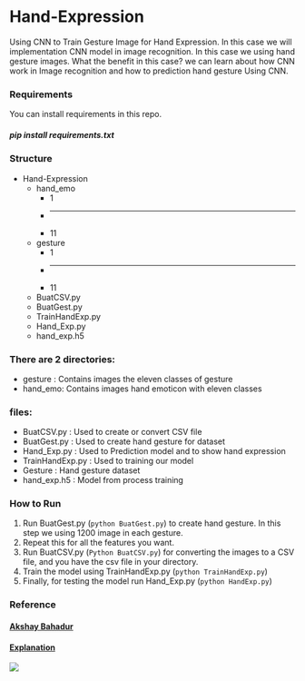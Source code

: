 # Hand-Expression
Using CNN to Train Gesture Image for Hand Expression. In this case we will implementation CNN model in image recognition. In this case we using hand gesture images. What the benefit in this case? we can learn about how CNN work in Image recognition and how to prediction hand gesture Using CNN. 
### Requirements
You can install requirements in this repo.

##### pip install requirements.txt

### Structure
* Hand-Expression
  * hand_emo
    * 1
    * ---
    * 11
  * gesture
    * 1
    * ---
    * 11
  * BuatCSV.py
  * BuatGest.py
  * TrainHandExp.py
  * Hand_Exp.py
  * hand_exp.h5
 
### There are 2 directories:
* gesture : Contains images the eleven classes of gesture
* hand_emo: Contains images hand emoticon with eleven classes

### files:
* BuatCSV.py : Used to create or convert CSV file
* BuatGest.py : Used to create hand gesture for dataset
* Hand_Exp.py : Used to Prediction model and to show hand expression
* TrainHandExp.py : Used to training our model
* Gesture : Hand gesture dataset 
* hand_exp.h5 : Model from process training

### How to Run

1) Run BuatGest.py (`python BuatGest.py`) to create hand gesture. In this step we using 1200 image in each gesture.
2) Repeat this for all the features you want.
3) Run BuatCSV.py (`Python BuatCSV.py`) for converting the images to a CSV file, and you have the csv file in your directory.
4) Train the model using TrainHandExp.py (`python TrainHandExp.py`)
5) Finally, for testing the model run Hand_Exp.py (`python HandExp.py`)

### Reference

#### [Akshay Bahadur](https://github.com/akshaybahadur21/Emojinator)
#### [Explanation](https://github.com/akshaybahadur21/Emojinator)
 
 
<img src="https://github.com/pujoseno/Hand-Expression/blob/master/hand_exp.gif">
